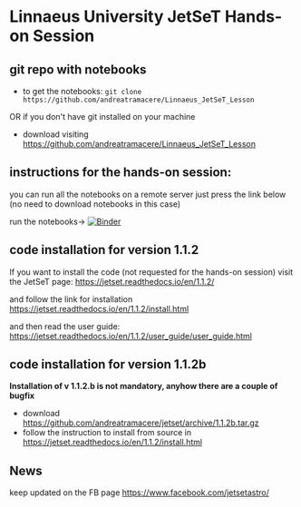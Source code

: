 # Linnaeus University JetSeT Hands-on Session

## git repo with notebooks 

- to get the notebooks:
  `git clone https://github.com/andreatramacere/Linnaeus_JetSeT_Lesson`

OR if you don't have git installed on your machine

- download visiting <https://github.com/andreatramacere/Linnaeus_JetSeT_Lesson>

## instructions for the hands-on session: 

you can run all the notebooks on a remote server just press the link below (no need to download notebooks in this case)

run the notebooks-> [![Binder](https://mybinder.org/badge_logo.svg)](https://mybinder.org/v2/gh/andreatramacere/Linnaeus_JetSeT_Lesson/master)


## code installation for version 1.1.2
If you want to install the code (not requested for the hands-on session) visit the JetSeT page:	<https://jetset.readthedocs.io/en/1.1.2/>

and follow the link for installation <https://jetset.readthedocs.io/en/1.1.2/install.html>

and then read the user guide: <https://jetset.readthedocs.io/en/1.1.2/user_guide/user_guide.html>

##  code installation for version 1.1.2b 
**Installation of v 1.1.2.b is not mandatory, anyhow there are a couple of bugfix**
- download <https://github.com/andreatramacere/jetset/archive/1.1.2b.tar.gz>
- follow the instruction to install from source in <https://jetset.readthedocs.io/en/1.1.2/install.html>



## News
keep updated on the FB page <https://www.facebook.com/jetsetastro/>
